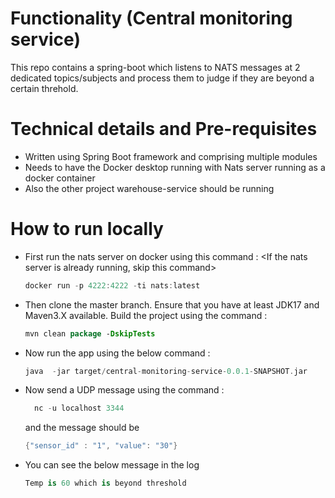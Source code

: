 # Functionality (Central monitoring service)
This repo contains a spring-boot which listens to NATS messages at 2 dedicated topics/subjects and process them to judge
if they are beyond a certain threhold.


# Technical details and Pre-requisites
- Written using Spring Boot framework and comprising multiple modules
- Needs to have the Docker desktop running with Nats server running as a docker container
- Also the other project warehouse-service should be running



# How to run locally
- First run the nats server on docker using this command : <If the nats server is already running, skip this command>
  ```kotlin
  docker run -p 4222:4222 -ti nats:latest
  ```
- Then clone the master branch. Ensure that you have at least JDK17 and Maven3.X available. Build the project using the command :
  ```kotlin
  mvn clean package -DskipTests
  ```
- Now run the app using the below command :
  ```kotlin
  java  -jar target/central-monitoring-service-0.0.1-SNAPSHOT.jar
  ```
- Now send a UDP message using the command :
  ```kotlin
    nc -u localhost 3344
  ```
  and the message should be
  ```kotlin
  {"sensor_id" : "1", "value": "30"}
  ```
- You can see the below message in the log
  ```kotlin
  Temp is 60 which is beyond threshold
  ```

